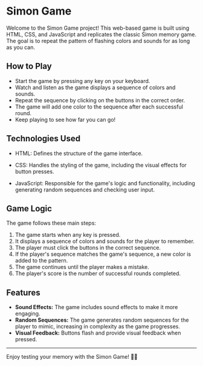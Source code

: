 # Simon Game

Welcome to the Simon Game project! This web-based game is built using HTML, CSS, and JavaScript and replicates the classic Simon memory game. The goal is to repeat the pattern of flashing colors and sounds for as long as you can.

## How to Play

- Start the game by pressing any key on your keyboard.
- Watch and listen as the game displays a sequence of colors and sounds.
- Repeat the sequence by clicking on the buttons in the correct order.
- The game will add one color to the sequence after each successful round.
- Keep playing to see how far you can go!

## Technologies Used

- HTML: Defines the structure of the game interface.

- CSS: Handles the styling of the game, including the visual effects for button presses.

- JavaScript: Responsible for the game's logic and functionality, including generating random sequences and checking user input.

## Game Logic

The game follows these main steps:
1. The game starts when any key is pressed.
2. It displays a sequence of colors and sounds for the player to remember.
3. The player must click the buttons in the correct sequence.
4. If the player's sequence matches the game's sequence, a new color is added to the pattern.
5. The game continues until the player makes a mistake.
6. The player's score is the number of successful rounds completed.

## Features

- **Sound Effects:** The game includes sound effects to make it more engaging.
- **Random Sequences:** The game generates random sequences for the player to mimic, increasing in complexity as the game progresses.
- **Visual Feedback:** Buttons flash and provide visual feedback when pressed.

---

Enjoy testing your memory with the Simon Game! 🧠🌈

